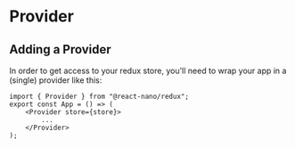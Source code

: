 # Provider

## Adding a Provider
In order to get access to your redux store, you'll need to wrap your app in a (single) provider like this:

```tsx
import { Provider } from "@react-nano/redux";
export const App = () => (
    <Provider store={store}>
        ...
    </Provider>
);
```
